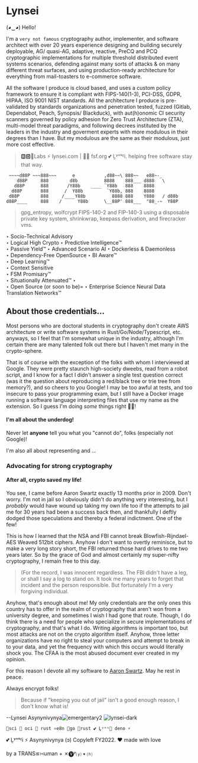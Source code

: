 # Lynsei

(◕‿◕) Hello! 


I'm a `very not famous` cryptography author, implementer, and software architect with over 20 years experience designing and building securely deployable, AG/ quasi-AG, adaptive, reactive, PreCQ and PCQ cryptographic implementations for multiple threshold distributed event systems scenarios, defending against many sorts of attacks & on many different threat surfaces, and using production-ready architecture for everything from mail-toasters to e-commerce software.  

All the software I produce is cloud based, and uses a custom policy framework to ensure it is compliant with FIPS-140(1-3), PCI-DSS, GDPR, HIPAA, ISO 9001 NIST standards.  All the architecture I produce is pre-validated by standards organizations and penetration tested, fuzzed (Gitlab, Dependabot, Peach, Synopsis/ Blackduck), with aut(h)onomic CI security scanners governed by policy adhesion for Zero Trust Architecture (ZTA), multi-model threat paradigms, and following decrees instituted by the leaders in the industry and goverment experts with more modulous in their degrees than I have. But my modulous are the same as their modulous, just more cost effective.


> 🆁🅳🧪Labs ⚡️ lynsei.com | 🏴‍☠️ fsf.org 💕 Ḻʸⁿˢᴱi.          helping free software stay that way.
> 
```
 ~~~~d88P ~~~888~~~      e           ,d88~~\ 888~~   e88~-_                                                                                                          
    d88P     888        d8b          8888    888___ d888   \                                                                                                         
   d88P      888       /Y88b    ____ `Y88b   888    8888                                                                                                             
  d88P       888      /  Y88b         `Y88b, 888    8888                                                                                                             
 d88P        888     /____Y88b          8888 888    Y888   / d88b                                                                                                    
d88P____     888    /      Y88b      \__88P' 888___  "88_-~  Y88P 
```
> gpg_entropy, wolfcrypt FIPS-140-2 and FIP-140-3 using a disposable private key system, shrinkwrap, keepass derivation, and firecracker vms.

‣ Socio-Technical Advisory   
	‣ Logical High Crypto
	‣ Predictive Intelligence™  
	‣ Passive Yield™ 
‣ Advanced Scenario AI
‣  Dockerless & Daemonless  
‣  Dependency-Free  OpenSource
‣  BI Aware™  
	‣ Deep Learning™   
	‣  Context Sensitive  
	‣  FSM Promisary™  
	‣ Situationally Attenuated™  ‣  
‣ Open Source (or soon to be)=
‣ Enterprise Science Neural Data Translation Networks™


## About those credentials...
 
Most persons who are doctoral students in cryptography don't create AWS architecture or write software systems in Rust/Go/Node/Typescript, etc. anyways, so I feel that I'm somewhat unique in the industry, although I'm certain there are many talented folk out there but I haven't met many in the crypto-sphere. 

That is of course with the exception of the folks with whom I interviewed at Google.  They were pretty staunch high-society dweebs, read from a robot script, and I know for a fact I didn't answer a single test question correct (was it the question about reproducing a red/black tree or trie tree from memory?), and so cheers to you Google! I may be too awful at tests, and too insecure to pass your programming exam, but I still have a Docker image running a software language interpreting files that use my name as the extension.  So I guess I'm doing *some* things right 🤏🏻!   

#### I'm all about the underdog! 
Never let **anyone** tell you what you "cannot do", folks (especially not Google)! 

I'm also all about representing and ...

### Advocating for strong cryptography

####  After all, crypto saved my life! 

  You see, I came before Aaron Swartz exactly 13 months prior in 2009.  Don't worry.  I'm not in jail so I obviously didn't do anything very interesting, but I *probably* would have wound up taking my own life too if the attempts to jail me for 30 years had been a success back then, and thankfully I deftly dodged those speculations and thereby a federal indictment.  One of the few!  
  
   This is how I learned that the NSA and FBI cannot break Blowfish-Rijndael-AES Weaved 512bit ciphers. Anyhow I don't want to overtly reminisce, but to make a very long story short, the FBI returned those hard drives to me two years later.  So by the grace of God and almost certainly my super-nifty cryptography, I remain free to this day.
   
> (For the record, I was innocent regardless.  The FBI didn't have a leg, or shall I say a log to stand on.  It took me many years to forget that incident and the person responsible.  But fortunately I'm a very forgiving individual.

Anyhow, that's enough about me!  My only credentials are the only ones this country has to offer in the realm of cryptography that aren't won from a university degree, and sometimes I wish I had gone that route.  Though, I do think there is a need for people who specialize in secure implementations of cryptography, and that's what I do.  Writing algorithms is important too, but most attacks are not on the crypto algorithm itself.  Anyhow, three letter organizations have no right to steal your computers and attempt to break in to your data, and yet the frequency with which this occurs would literally shock you.  The CFAA is the most abused document ever created in my opinion.  

For this reason I devote all my software to [Aaron Swartz](https://en.wikipedia.org/wiki/Aaron_Swartz).   May he rest in peace.

Always encrypt folks!  

> Because if "keeping you out of jail" isn't a good enough reason, I don't know what is!

--Lynsei Asynynivynya![emergentary2](https://user-images.githubusercontent.com/16281585/173702301-baa85c0e-89b9-4450-84b7-6c770a93f9d2.png)
![lynsei-dark](https://user-images.githubusercontent.com/16281585/173704263-e12939a8-aac7-4330-a97a-419246a9bb04.png)


```
🧪sci 🐳 oci 🦀 rust ⚛e8n 🐹go 🦀rust 💕 Ḻʸⁿˢ🐲 deno ⚡️
``` 

💕 
Ḻʸⁿˢᴱi ⚡️ Asynynivynya (ɔ) Copyleft FY2022. 
❤︎ made with love

by a TRANS≌∺uman + ✗🅥ʸ⒴ ⭑ ⒣

